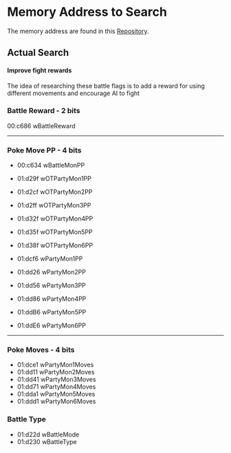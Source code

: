 # Memory Address to Search

The memory address are found in this [Repository](https://github.com/pret/pokecrystal).

## Actual Search

#### Improve fight rewards

The idea of researching these battle flags is to add a reward for using different movements and encourage AI to fight

### Battle Reward - 2 bits

00:c686 wBattleReward

---

### Poke Move PP - 4 bits

<!-- 03:d122 wBT_OTMon1PP
03:d15d wBT_OTMon2PP
03:d198 wBT_OTMon3PP -->

- 00:c634 wBattleMonPP

- 01:d29f wOTPartyMon1PP
- 01:d2cf wOTPartyMon2PP
- 01:d2ff wOTPartyMon3PP
- 01:d32f wOTPartyMon4PP
- 01:d35f wOTPartyMon5PP
- 01:d38f wOTPartyMon6PP

- 01:dcf6 wPartyMon1PP
- 01:dd26 wPartyMon2PP
- 01:dd56 wPartyMon3PP
- 01:dd86 wPartyMon4PP
- 01:ddB6 wPartyMon5PP
- 01:ddE6 wPartyMon6PP

---

### Poke Moves - 4 bits

- 01:dce1 wPartyMon1Moves
- 01:dd11 wPartyMon2Moves
- 01:dd41 wPartyMon3Moves
- 01:dd71 wPartyMon4Moves
- 01:dda1 wPartyMon5Moves
- 01:ddd1 wPartyMon6Moves

### Battle Type

- 01:d22d wBattleMode
- 01:d230 wBattleType
